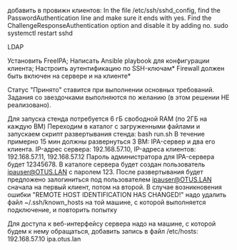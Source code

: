 добавить в провижн клиентов:
In the file /etc/ssh/sshd_config, find the PasswordAuthentication line and make sure it ends with yes.
Find the ChallengeResponseAuthentication option and disable it by adding no.
sudo systemctl restart sshd

LDAP

Установить FreeIPA;
Написать Ansible playbook для конфигурации клиента;
Настроить аутентификацию по SSH-ключам*
Firewall должен быть включен на сервере и на клиенте*

Статус "Принято" ставится при выполнении основных требований.
Задания со звездочками выполняются по желанию (в этом решении НЕ реализовано).


Для запуска стенда потребуется 6 гБ свободной RAM (по 2ГБ на каждую ВМ)
Переходим в каталог с загруженными файлами и запускаем скрипт развертывания стенда:
bash run.sh
В течение примерно 15 мин должны развернуться 3 ВМ: IPA-сервер и два его клиента.
IP-адрес сервера: 192.168.57.10, IP-адреса клиентов: 192.168.57.11, 192.168.57.12
Пароль администратора для IPA-сервера будет 12345678. В каталоге сервера будет создан пользователь ipauser@OTUS.LAN с паролем 123.
После развертывания будет предложено залогиниться под пользователем ipauser@OTUS.LAN сначала на первый клиент, потом на второй.
В случае возникновения ошибки "REMOTE HOST IDENTIFICATION HAS CHANGED!" надо удалить файл ~/.ssh/known_hosts на той машине, с которой выполняется подключение, и повторить попытку

Для доступа к веб-интерфейсу сервера надо на машине, с которой будем к нему обращаться, добавить запись в файл /etc/hosts:
192.168.57.10	ipa.otus.lan

